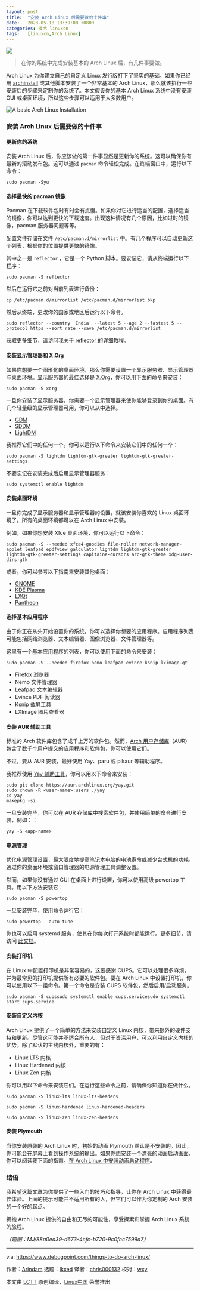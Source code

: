 ```yaml
---
layout: post
title:	"安装 Arch Linux 后需要做的十件事"
date:	2023-05-18 13:39:00 +0800 
categories:	技术 linuxcn 
tags:	[linuxcn,Arch Linux]
---
```



![](/Asserts/Images//attachment/album/202305/18/133736s2rq5qb1qihj3kf4.jpg)



> 
> 在你的系统中完成安装基本的 Arch Linux 后，有几件事要做。
> 
> 
> 


Arch Linux 为你建立自己的自定义 Linux 发行版打下了坚实的基础。如果你已经用 [archinstall](https://www.debugpoint.com/archinstall-guide/) 或其他脚本安装了一个非常基本的 Arch Linux，那么就该执行一些安装后的步骤来定制你的系统了。本文假设你的基本 Arch Linux 系统中没有安装 GUI 或桌面环境，所以这些步骤可以适用于大多数用户。


![A basic Arch Linux Installation](/Asserts/Images//attachment/album/202305/18/133923gfah2aa11m00e22a.jpg)


### 安装 Arch Linux 后需要做的十件事


#### 更新你的系统


安装 Arch Linux 后，你应该做的第一件事显然是更新你的系统。这可以确保你有最新的滚动发布包。这可以通过 `pacman` 命令轻松完成。在终端窗口中，运行以下命令：



```
sudo pacman -Syu

```

#### 选择最快的 pacman 镜像


Pacman 在下载软件包时有时会有点慢。如果你对它进行适当的配置，选择适当的镜像，你可以达到更快的下载速度。出现这种情况有几个原因，比如过时的镜像，pacman 服务器问题等等。


配置文件存储在文件 `/etc/pacman.d/mirrorlist` 中。有几个程序可以自动更新这个列表，根据你的位置提供更快的镜像。


其中之一是 `reflector` ，它是一个 Python 脚本。要安装它，请从终端运行以下程序：



```
sudo pacman -S reflector

```

然后在运行它之前对当前列表进行备份：



```
cp /etc/pacman.d/mirrorlist /etc/pacman.d/mirrorlist.bkp

```

然后从终端，更改你的国家或地区后运行以下命令。



```
sudo reflector --country 'India' --latest 5 --age 2 --fastest 5 --protocol https --sort rate --save /etc/pacman.d/mirrorlist

```

获取更多细节，[请访问我关于 reflector 的详细教程](https://www.debugpoint.com/slow-download-pacman-arch/)。


#### 安装显示管理器和 [X.Org](http://X.Org)


如果你想要一个图形化的桌面环境，那么你需要设置一个显示服务器、显示管理器与桌面环境。显示服务器的最佳选择是 [X.Org](http://X.Org)，你可以用下面的命令来安装：



```
sudo pacman -S xorg

```

一旦你安装了显示服务器，你需要一个显示管理器来使你能够登录到你的桌面。有几个轻量级的显示管理器可用，你可以从中选择。


* [GDM](https://wiki.archlinux.org/title/GDM)
* [SDDM](https://wiki.archlinux.org/title/SDDM)
* [LightDM](https://wiki.archlinux.org/title/LightDM)


我推荐它们中的任何一个。你可以运行以下命令来安装它们中的任何一个：



```
sudo pacman -S lightdm lightdm-gtk-greeter lightdm-gtk-greeter-settings

```

不要忘记在安装完成后启用显示管理器服务：



```
sudo systemctl enable lightdm

```

#### 安装桌面环境


一旦你完成了显示服务器和显示管理器的设置，就该安装你喜欢的 Linux 桌面环境了。所有的桌面环境都可以在 Arch Linux 中安装。


例如，如果你想安装 Xfce 桌面环境，你可以运行以下命令：



```
sudo pacman -S --needed xfce4-goodies file-roller network-manager-applet leafpad epdfview galculator lightdm lightdm-gtk-greeter lightdm-gtk-greeter-settings capitaine-cursors arc-gtk-theme xdg-user-dirs-gtk

```

或者，你可以参考以下指南来安装其他桌面：


* [GNOME](https://www.debugpoint.com/gnome-arch-linux-install/)
* [KDE Plasma](https://www.debugpoint.com/kde-plasma-arch-linux-install/)
* [LXQt](https://www.debugpoint.com/lxqt-arch-linux-install/)
* [Pantheon](https://www.debugpoint.com/pantheon-arch-linux-install/)


#### 选择基本应用程序


由于你正在从头开始设置你的系统，你可以选择你想要的应用程序。应用程序列表可能包括网络浏览器、文本编辑器、图像浏览器、文件管理器等。


这里有一个基本应用程序的列表，你可以使用下面的命令来安装：



```
sudo pacman -S --needed firefox nemo leafpad evince ksnip lximage-qt

```

* Firefox 浏览器
* Nemo 文件管理器
* Leafpad 文本编辑器
* Evince PDF 阅读器
* Ksnip 截屏工具
* LXImage 图片查看器


#### 安装 AUR 辅助工具


标准的 Arch 软件库包含了成千上万的软件包。然而，[Arch 用户存储库](https://aur.archlinux.org/)（AUR）包含了数千个用户提交的应用程序和软件包，你可以使用它们。


不过，要从 AUR 安装，最好使用 Yay、paru 或 pikaur 等辅助程序。


我推荐使用 [Yay 辅助工具](https://www.debugpoint.com/install-yay-arch/)，你可以用以下命令来安装：



```
sudo git clone https://aur.archlinux.org/yay.git
sudo chown -R <user-name>:users ./yay
cd yay
makepkg -si

```

一旦安装完毕，你可以在 AUR 存储库中搜索软件包，并使用简单的命令进行安装，例如：：



```
yay -S <app-name>

```

#### 电源管理


优化电源管理设置，最大限度地提高笔记本电脑的电池寿命或减少台式机的功耗。通过你的桌面环境或窗口管理器的电源管理工具调整设置。


然而，如果你没有通过 GUI 在桌面上进行设置，你可以使用高级 powertop 工具。用以下方法安装它：



```
sudo pacman -S powertop

```

一旦安装完毕，使用命令运行它：



```
sudo powertop --auto-tune

```

你也可以启用 systemd 服务，使其在你每次打开系统时都能运行。更多细节，请访问 [此文档](https://wiki.archlinux.org/title/Powertop)。


#### 安装打印机


在 Linux 中配置打印机是非常容易的，这要感谢 CUPS。它可以处理很多麻烦，并为最常见的打印机提供所有必要的软件包。要在 Arch Linux 中设置打印机，你可以使用以下一组命令。第一个命令是安装 CUPS 软件包，然后启用/启动服务。



```
sudo pacman -S cupssudo systemctl enable cups.servicesudo systemctl start cups.service

```

#### 安装自定义内核


Arch Linux 提供了一个简单的方法来安装自定义 Linux 内核，带来额外的硬件支持和更新。尽管这可能并不适合所有人，但对于资深用户，可以利用自定义内核的优势。除了默认的主线内核外，重要的有：


* Linux LTS 内核
* Linux Hardened 内核
* Linux Zen 内核


你可以用以下命令来安装它们。在运行这些命令之前，请确保你知道你在做什么。



```
sudo pacman -S linux-lts linux-lts-headers

```


```
sudo pacman -S linux-hardened linux-hardened-headers

```


```
sudo pacman -S linux-zen linux-zen-headers

```

#### 安装 Plymouth


当你安装原装的 Arch Linux 时，初始的动画 Plymouth 默认是不安装的。因此，你可能会在屏幕上看到操作系统的输出。如果你想安装一个漂亮的动画启动画面，你可以阅读我下面的指南。[在 Arch Linux 中安装动画启动程序](https://www.debugpoint.com/install-plymouth-arch-linux/)。


### 结语


我希望这篇文章为你提供了一些入门的技巧和指导，让你在 Arch Linux 中获得最佳体验。上面的提示可能并不适用所有的人，但它们可以作为你定制的 Arch 安装的一个好的起点。


拥抱 Arch Linux 提供的自由和无尽的可能性，享受探索和掌握 Arch Linux 系统的旅程。


*（题图：MJ/88a0ea39-d673-4efc-b720-9c0fec7599a7）*




---


via: <https://www.debugpoint.com/things-to-do-arch-linux/>


作者：[Arindam](https://www.debugpoint.com/author/admin1/) 选题：[lkxed](https://github.com/lkxed/) 译者：[chris000132](https://github.com/chris000132) 校对：[wxy](https://github.com/wxy)


本文由 [LCTT](https://github.com/LCTT/TranslateProject) 原创编译，[Linux中国](https://linux.cn/) 荣誉推出
